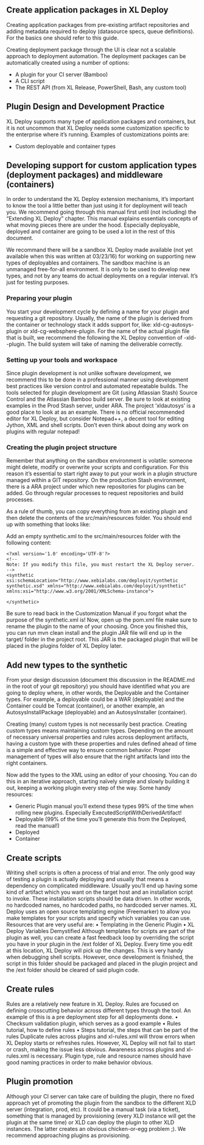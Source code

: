 ## Create application packages in XL Deploy

Creating application packages from pre-existing artifact repositories and adding metadata required to deploy (datasource specs, queue definitions). For the basics one should refer to this guide.

Creating deployment package through the UI is clear not a scalable approach to deployment automation. The deployment packages can be automatically created using a number of options:

-	A plugin for your CI server (Bamboo)
-	A CLI script 
-	The REST API (from XL Release, PowerShell, Bash, any custom tool)

## Plugin Design and Development Practice

XL Deploy supports many type of application packages and containers, but it is not uncommon that XL Deploy needs some customization specific to the enterprise where it’s running. Examples of customizations points are:

-	Custom deployable and container types

## Developing support for custom application types (deployment packages) and middleware (containers)

In order to understand the XL Deploy extension mechanisms, it’s important to know the tool a little better than just using it for deployment will teach you. We recommend going through this manual first until (not including) the “Extending XL Deploy” chapter. This manual explains essentials concepts of what moving pieces there are under the hood. Especially deployable, deployed and container are going to be used a lot in the rest of this document.

We recommand there will be a sandbox XL Deploy made available (not yet available when this was written at 03/23/16) for working on supporting new types of deployables and containers. The sandbox machine is an unmanaged free-for-all environment. It is only to be used to develop new types, and not by any teams do actual deployments on a regular interval. It’s just for testing purposes.

### Preparing your plugin

You start your development cycle by defining a name for your plugin and requesting a git repository. Usually, the name of the plugin is derived from the container or technology stack it adds support for, like: xld-cg-autosys-plugin or xld-cg-websphere-plugin.  For the name of the actual plugin file that is built, we recommend the following the XL Deploy convention of <companycode>-xld-<pluginname>-plugin. The build system will take of naming the deliverable correctly.

### Setting up your tools and workspace

Since plugin development is not unlike software development, we recommend this to be done in a professional manner using development best practices like version control and automated repeatable builds. The tools selected for plugin development are Git (using Atlassian Stash) Source Control and the Atlassian Bamboo build server.  Be sure to look at existing examples in the Prod Stash server, under ARA. The project ‘xldautosys’ is a good place to look at as an example.
There is no official recommended editor for XL Deploy, but consider Notepad++, a decent tool for editing Jython, XML and shell scripts. Don’t even think about doing any work on plugins with regular notepad!

### Creating the plugin project structure

Remember that anything on the sandbox environment is volatile: someone might delete, modify or overwrite your scripts and configuration. For this reason it’s essential to start right away to put your work in a plugin structure managed within a GIT repository. On the production Stash environment, there is a ARA project under which new repositories for plugins can be added. Go through regular processes to request repositories and build processes.

As a rule of thumb, you can copy everything from an existing plugin and then delete the contents of the src/main/resources folder. You should end up with something that looks like:
 
Add an empty synthetic.xml to the src/main/resources folder with the following content:
````
<?xml version='1.0' encoding='UTF-8'?>
<!--
Note: If you modify this file, you must restart the XL Deploy server.
-->
<synthetic xsi:schemaLocation="http://www.xebialabs.com/deployit/synthetic synthetic.xsd" xmlns="http://www.xebialabs.com/deployit/synthetic" xmlns:xsi="http://www.w3.org/2001/XMLSchema-instance">
 
</synthetic>
````

Be sure to read back in the Customization Manual if you forgot what the purpose of the synthetic.xml is!
Now, open up the pom.xml file make sure to rename the plugin to the name of your choosing.
Once you finished this, you can run mvn clean install and the plugin JAR file will end up in the target/ folder in the project root. This JAR is the packaged plugin that will be placed in the plugins folder of XL Deploy later.

## Add new types to the synthetic

From your design discussion (document this discussion in the README.md in the root of your git repository) you should have identified what you are going to deploy where, in other words, the Deployable and the Container types. For example, a deployable could be a WAR (deployable) and the Container could be Tomcat (container), or another example, an AutosysInstallPackage (deployable) and an AutosysInstaller (container).

Creating (many) custom types is not necessarily best practice. Creating custom types means maintaining custom types. Depending on the amount of necessary universal properties and rules across deployment artifacts, having a custom type with these properties and rules defined ahead of time is a simple and effective way to ensure common behavior. Proper management of types will also ensure that the right artifacts land into the right containers. 

Now add the types to the XML using an editor of your choosing. You can do this in an iterative approach, starting naïvely simple and slowly building it out, keeping a working plugin every step of the way.
Some handy resources:
-	Generic Plugin manual you’ll extend these types 99% of the time when rolling new plugins. Especially ExecutedScriptWithDerivedArtifact!
-	Deployable (99% of the time you’ll generate this from the Deployed, read the manual!)
-	Deployed
-	Container

## Create scripts

Writing shell scripts is often a process of trial and error. The only good way of testing a plugin is actually deploying and usually that means a dependency on complicated middleware. Usually you’ll end up having some kind of artifact which you want on the target host and an installation script to invoke. These installation scripts should be data driven. In other words, no hardcoded names, no hardcoded paths, no hardcoded server names. XL Deploy uses an open source templating engine (Freemarker) to allow you make templates for your scripts and specify which variables you can use. Resources that are very useful are:
•	Templating in the Generic Plugin
•	XL Deploy Variables Demystified
Although templates for scripts are part of the plugin as well, you can create a fast feedback loop by overriding the script you have in your plugin in the /ext folder of XL Deploy. Every time you edit at this location, XL Deploy will pick up the changes. This is very handy when debugging shell scripts. However, once development is finished, the script in this folder should be packaged and placed in the plugin project and the /ext folder should be cleared of said plugin code. 

## Create rules
Rules are a relatively new feature in XL Deploy. Rules are focused on defining crosscutting behavior across different types through the tool. An example of this is a pre deployment step for all deployments done.
•	Checksum validation plugin, which serves as a good example
•	Rules tutorial, how to define rules
•	Steps tutorial, the steps that can be part of the rules
Duplicate rules across plugins and xl-rules.xml will throw errors when XL Deploy starts or refreshes rules. However, XL Deploy will not fail to start or crash, making the issue less obvious. Awareness across plugins and xl-rules.xml is necessary. Plugin type, rule and resource names should have good naming practices in order to make behavior obvious. 

## Plugin promotion

Although your CI server can take care of building the plugin, there no fixed approach yet of promoting the plugin from the sandbox to the different XLD server (integration, prod, etc). It could be a manual task (via a ticket), something that is managed by provisioning (every XLD instance will get the plugin at the same time) or XLD can deploy the plugin to other XLD instances. The latter creates an obvious chicken-or-egg problem ;).
We recommend approaching plugins as provisioning.
